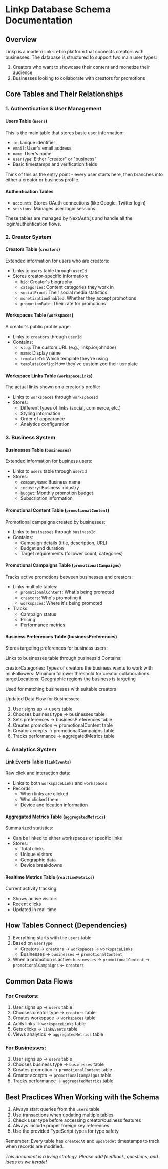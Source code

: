 # Linkp Database Schema Documentation

## Overview

Linkp is a modern link-in-bio platform that connects creators with businesses. The database is structured to support two main user types:
1. Creators who want to showcase their content and monetize their audience
2. Businesses looking to collaborate with creators for promotions

## Core Tables and Their Relationships

### 1. Authentication & User Management

#### Users Table (`users`)
This is the main table that stores basic user information:
- `id`: Unique identifier
- `email`: User's email address
- `name`: User's name
- `userType`: Either "creator" or "business"
- Basic timestamps and verification fields

Think of this as the entry point - every user starts here, then branches into either a creator or business profile.

#### Authentication Tables
- `accounts`: Stores OAuth connections (like Google, Twitter login)
- `sessions`: Manages user login sessions

These tables are managed by NextAuth.js and handle all the login/authentication flows.

### 2. Creator System

#### Creators Table (`creators`)
Extended information for users who are creators:
- Links to `users` table through `userId`
- Stores creator-specific information:
  - `bio`: Creator's biography
  - `categories`: Content categories they work in
  - `socialProof`: Their social media statistics
  - `monetizationEnabled`: Whether they accept promotions
  - `promotionRate`: Their rate for promotions

#### Workspaces Table (`workspaces`)
A creator's public profile page:
- Links to `creators` through `userId`
- Contains:
  - `slug`: The custom URL (e.g., linkp.io/johndoe)
  - `name`: Display name
  - `templateId`: Which template they're using
  - `templateConfig`: How they've customized their template

#### Workspace Links Table (`workspaceLinks`)
The actual links shown on a creator's profile:
- Links to `workspaces` through `workspaceId`
- Stores:
  - Different types of links (social, commerce, etc.)
  - Styling information
  - Order of appearance
  - Analytics configuration

### 3. Business System

#### Businesses Table (`businesses`)
Extended information for business users:
- Links to `users` table through `userId`
- Stores:
  - `companyName`: Business name
  - `industry`: Business industry
  - `budget`: Monthly promotion budget
  - Subscription information

#### Promotional Content Table (`promotionalContent`)
Promotional campaigns created by businesses:
- Links to `businesses` through `businessId`
- Contains:
  - Campaign details (title, description, URL)
  - Budget and duration
  - Target requirements (follower count, categories)

#### Promotional Campaigns Table (`promotionalCampaigns`)
Tracks active promotions between businesses and creators:
- Links multiple tables:
  - `promotionalContent`: What's being promoted
  - `creators`: Who's promoting it
  - `workspaces`: Where it's being promoted
- Tracks:
  - Campaign status
  - Pricing
  - Performance metrics

#### Business Preferences Table (businessPreferences)
Stores targeting preferences for business users:

Links to businesses table through businessId
Contains:

creatorCategories: Types of creators the business wants to work with
minFollowers: Minimum follower threshold for creator collaborations
targetLocations: Geographic regions the business is targeting


Used for matching businesses with suitable creators

Updated Data Flow for Businesses:

1. User signs up → users table
2. Chooses business type → businesses table
3. Sets preferences → businessPreferences table
4. Creates promotion → promotionalContent table
5. Creator accepts → promotionalCampaigns table
6. Tracks performance → aggregatedMetrics table

### 4. Analytics System

#### Link Events Table (`linkEvents`)
Raw click and interaction data:
- Links to both `workspaceLinks` and `workspaces`
- Records:
  - When links are clicked
  - Who clicked them
  - Device and location information

#### Aggregated Metrics Table (`aggregatedMetrics`)
Summarized statistics:
- Can be linked to either workspaces or specific links
- Stores:
  - Total clicks
  - Unique visitors
  - Geographic data
  - Device breakdowns

#### Realtime Metrics Table (`realtimeMetrics`)
Current activity tracking:
- Shows active visitors
- Recent clicks
- Updated in real-time

## How Tables Connect (Dependencies)

1. Everything starts with the `users` table
2. Based on `userType`:
   - Creators → `creators` → `workspaces` → `workspaceLinks`
   - Businesses → `businesses` → `promotionalContent`
3. When a promotion is active:
   `businesses` → `promotionalContent` → `promotionalCampaigns` ← `creators`

## Common Data Flows

### For Creators:
1. User signs up → `users` table
2. Chooses creator type → `creators` table
3. Creates workspace → `workspaces` table
4. Adds links → `workspaceLinks` table
5. Gets clicks → `linkEvents` table
6. Views analytics → `aggregatedMetrics` table

### For Businesses:
1. User signs up → `users` table
2. Chooses business type → `businesses` table
3. Creates promotion → `promotionalContent` table
4. Creator accepts → `promotionalCampaigns` table
5. Tracks performance → `aggregatedMetrics` table

## Best Practices When Working with the Schema

1. Always start queries from the `users` table
2. Use transactions when updating multiple tables
3. Check user type before accessing creator/business features
4. Always include proper foreign key references
5. Use the provided TypeScript types for type safety

Remember: Every table has `createdAt` and `updatedAt` timestamps to track when records are modified.


*This document is a living strategy. Please add feedback, questions, and ideas as we iterate!*